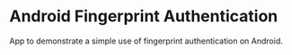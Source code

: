 # Android Fingerprint Authentication

App to demonstrate a simple use of fingerprint authentication on Android.
